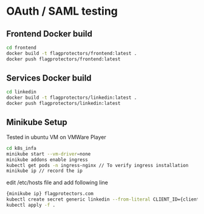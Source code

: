 # OAuth / SAML testing

## Frontend Docker build

```sh
cd frontend
docker build -t flagprotectors/frontend:latest .
docker push flagprotectors/frontend:latest
```

## Services Docker build

```sh
cd linkedin
docker build -t flagprotectors/linkedin:latest .
docker push flagprotectors/linkedin:latest
```

## Minikube Setup

Tested in ubuntu VM on VMWare Player

```sh
cd k8s_infa
minikube start --vm-driver=none
minikube addons enable ingress
kubectl get pods -n ingress-nginx // To verify ingress installation
minikube ip // record the ip
```

edit /etc/hosts file and add following line

```sh
{minikube ip} flagprotectors.com
kubectl create secret generic linkedin --from-literal CLIENT_ID={client_id} --from-literal CLIENT_SECRET={client_secret}
kubectl apply -f .
```
